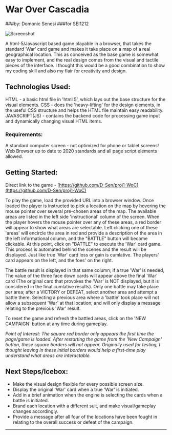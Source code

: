 # War Over Cascadia

###by: Domonic Senesi
###for SEI1212

![Screenshot](TargetUrl)

A html-5/Javascript based game playable in a browser, that takes the standard ‘War’ card game and makes it take place on a map of a real geographical location. This as conceived as the base game is somewhat easy to implement, and the real design comes from the visual and tactile pieces of the interface. I thought this would be a good combination to show my coding skill and also my flair for creativity and design.



## Technologies Used:
HTML - a basic html file in 'html 5', which lays out the base structure for the visual elements.
CSS - does the 'heavy-lifting' for the design elements, in the useful CSS structure and helps the HTML file maintain easy readability.
JAVASCRIPT(JS) - contains the backend code for processing game input and dynamically changing visual HTML items.

### Requirements: 
A standard computer screen - not optimized for phone or tablet screens!
Web Browser up to date to 2020 standards and all page script elements allowed.


## Getting Started:

Direct link to the game - 
[https://github.com/D-Sen/proj1-WoC](https://github.com/D-Sen/proj1-WoC)

To play the game, load the provided URL into a browser window. Once loaded the player is instructed to pick a location on the map by hovering the mouse pointer over  several pre-chosen areas of the map. The available areas are listed in the left side 'instructional' column of the screen. When the player hovers the mouse pointer over any of these areas, a red border will appear to show what areas are selectable. Left clicking one of these 'areas' will encircle the area in red and provide a description of the area in the left informational column, and the "BATTLE" button will become clickable. At this point, click on "BATTLE" to execute the 'War' card game. This process is automated behind the scenes and the result will be displayed. Just like true 'War' card loss or gain is cumlative. The players' card appears on the left, and the foes' on the right.

The battle result is displayed in that same column; if a true 'War' is needed, The value of the three face down cards will appear above the final 'War' card (The original card that provokes the 'War' is NOT displayed, but it is considered in the final cumlative results). Only one battle may take place per area; after a VICTORY or DEFEAT, select another area and attempt a battle there. Selecting a previous area where a 'battle' took place will not allow a subsequent 'War' at that location; and will only display a message relating to the previous 'War' result.

To reset the game and refresh the battled areas, click on the 'NEW CAMPAIGN' button at any time during gameplay.
 
_Point of Interest: The square red border only appears the first time the page/game is loaded. After restarting the game from the 'New Campaign' button, these square borders will not appear. Originally used for testing, I thought leaving in these initial borders would help a first-time play understand what areas are interactable._


## Next Steps/Icebox:
* Make the visual design flexible for every possible screen size. 
* Display the original 'War' card when a true 'War' is initiated.
* Add in a brief animation when the engine is selecting the cards when a battle is initiated.
* Brand each location with a different suit, and make visual/gameplay changes accordingly.
* Provide a message after all four of the locations have been fought in relating to the overall success or defeat of the campaign.

***

